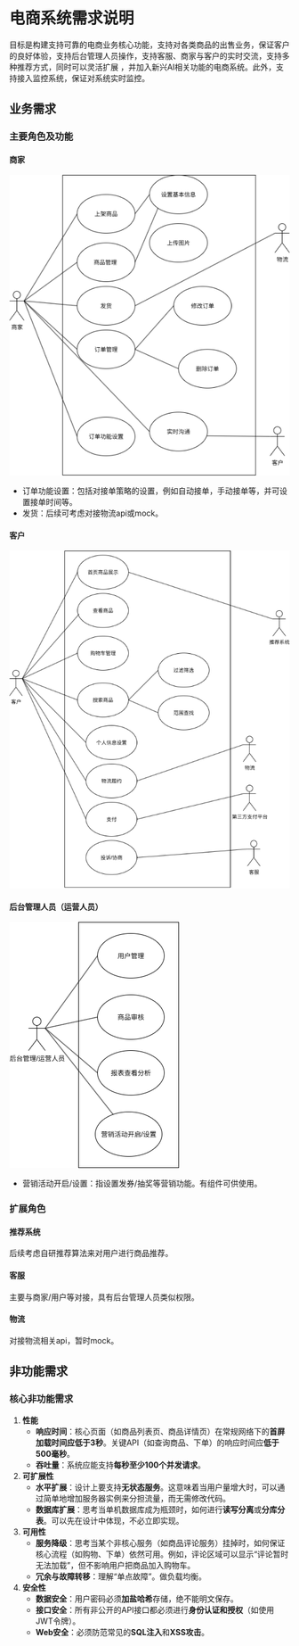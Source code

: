 # 电商系统需求说明

目标是构建支持可靠的电商业务核心功能，支持对各类商品的出售业务，保证客户的良好体验，支持后台管理人员操作，支持客服、商家与客户的实时交流，支持多种推荐方式，同时可以灵活扩展 ，并加入新兴AI相关功能的电商系统。此外，支持接入监控系统，保证对系统实时监控。

## 业务需求

### 主要角色及功能

#### 商家

![](../diagrams/商家场景用例图.drawio.png)

- 订单功能设置：包括对接单策略的设置，例如自动接单，手动接单等，并可设置接单时间等。
- 发货：后续可考虑对接物流api或mock。

#### 客户

![](../diagrams/客户用例图.drawio.png)

#### 后台管理人员（运营人员）

![](../diagrams/后台管理人员用例图.drawio.png)

- 营销活动开启/设置：指设置发券/抽奖等营销功能。有组件可供使用。

### 扩展角色

#### 推荐系统

后续考虑自研推荐算法来对用户进行商品推荐。

#### 客服

主要与商家/用户等对接，具有后台管理人员类似权限。

#### 物流

对接物流相关api，暂时mock。

## 非功能需求

### 核心非功能需求

1. **性能**
   - **响应时间**：核心页面（如商品列表页、商品详情页）在常规网络下的**首屏加载时间应低于3秒**。关键API（如查询商品、下单）的响应时间应**低于500毫秒**。
   - **吞吐量**：系统应能支持**每秒至少100个并发请求**。
2. **可扩展性**
   - **水平扩展**：设计上要支持**无状态服务**。这意味着当用户量增大时，可以通过简单地增加服务器实例来分担流量，而无需修改代码。
   - **数据库扩展**：思考当单机数据库成为瓶颈时，如何进行**读写分离**或**分库分表**。可以先在设计中体现，不必立即实现。
3. **可用性**
   - **服务降级**：思考当某个非核心服务（如商品评论服务）挂掉时，如何保证核心流程（如购物、下单）依然可用。例如，评论区域可以显示“评论暂时无法加载”，但不影响用户把商品加入购物车。
   - **冗余与故障转移**：理解“单点故障”。做负载均衡。
4. **安全性**
   - **数据安全**：用户密码必须**加盐哈希**存储，绝不能明文保存。
   - **接口安全**：所有非公开的API接口都必须进行**身份认证和授权**（如使用JWT令牌）。
   - **Web安全**：必须防范常见的**SQL注入**和**XSS攻击**。
